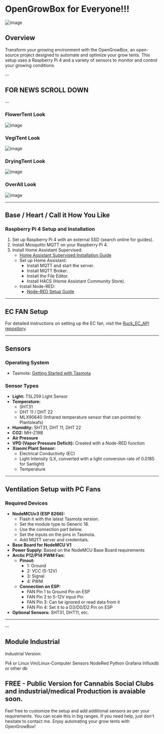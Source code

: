 # OpenGrowBox for Everyone!!!
![image](https://github.com/OpenGrowBox/OpenGrowBox/assets/170749418/f0598a24-5961-43bf-93d0-b7042d4ef2b0)

## Overview
Transform your growing environment with the OpenGrowBox, an open-source project designed to automate and optimize your grow tents. This setup uses a Raspberry Pi 4 and a variety of sensors to monitor and control your growing conditions.

--
## FOR NEWS SCROLL DOWN
-- 

### FlowerTent Look
![image](https://github.com/OpenGrowBox/OpenGrowBox/assets/170749418/393d5455-c261-4486-840c-ca828be5f1bb)

### VegiTent Look
![image](https://github.com/OpenGrowBox/OpenGrowBox/assets/170749418/62b956f6-da6d-4ebf-a5f7-c2c93d48ac8c)

### DryingTent Look
![image](https://github.com/OpenGrowBox/OpenGrowBox/assets/170749418/ec607466-ae51-45f9-9b51-d8630cc2b5a7)

### OverAll Look 
![image](https://github.com/OpenGrowBox/OpenGrowBox/assets/170749418/566cee62-e29a-4804-8368-2697865b830b)

---

## Base / Heart / Call it How You Like

### Raspberry Pi 4 Setup and Installation
1. Set up Raspberry Pi 4 with an external SSD (search online for guides).
2. Install Mosquitto MQTT on your Raspberry Pi 4.
3. Install Home Assistant Supervised:
    - [Home Assistant Supervised Installation Guide](https://github.com/home-assistant/supervised-installer)
    - Set up Home Assistant:
        - Install MQTT and start the server.
        - Install MQTT Broker.
        - Install the File Editor.
        - Install HACS (Home Assistant Community Store).
    - Install Node-RED:
        - [Node-RED Setup Guide](https://pimylifeup.com/install-node-red-home-assistant/)

---

## EC FAN Setup
For detailed instructions on setting up the EC fan, visit the [Ruck_EC_API repository](https://github.com/OpenGrowBox/Ruck_EC_API).

---

## Sensors
### Operating System
- Tasmota: [Getting Started with Tasmota](https://tasmota.github.io/docs/Getting-Started/)

### Sensor Types
- **Light:** TSL259 Light Sensor
- **Temperature:** 
    - SHT31
    - DHT 11 / DHT 22
    - MLX90640 (Infrared temperature sensor that can pointed to Plantsleafs)
- **Humidity:** SHT31, DHT 11, DHT 22
- **CO2:** MH-Z19B
- **Air Pressure**
- **VPD (Vapor Pressure Deficit):** Created with a Node-RED function
- **Xiaomi Plant Sensor:**
    - Electrical Conductivity (EC)
    - Light Intensity (LX, converted with a light conversion rate of 0.0185 for Sanlight)
    - Temperature

---

## Ventilation Setup with PC Fans
### Required Devices
- **NodeMCUv3 (ESP 8266):**
    - Flash it with the latest Tasmota version.
    - Set the module type to Generic 18.
    - Use the connection part below.
    - Set the inputs on the pins in Tasmota.
    - Add MQTT server and credentials.
- **Base Board for NodeMCU V1**
- **Power Supply:** Based on the NodeMCU Base Board requirements
- **Arctic P12/P14 PWM Fan:**
    - **Pinout:**
        - 1: Ground
        - 2: VCC (5-12V)
        - 3: Signal
        - 4: PWM
    - **Connection on ESP:**
        - FAN Pin 1 to Ground Pin on ESP
        - FAN Pin 2 to 5-12V input Pin
        - FAN Pin 3: Can be ignored or read data from it
        - FAN Pin 4: Set it to a D3/D0/D2 Pin on ESP
- **Optional Sensors:** SHT31, DHT11, etc.
---

--
## Module Industrial 
Industrial Version:

Pi4 or Linux Vm/Linux-Computer
Sensors
NodeRed
Python
Grafana
Influxdb or other db



FREE - Public Version for Cannabis Social Clubs and industrial/medical Production is avaiable soon.
--


Feel free to customize the setup and add additional sensors as per your requirements. You can scale this in big ranges. If you need help, just don't hesitate to contact me. Enjoy automating your grow tents with OpenGrowBox!
